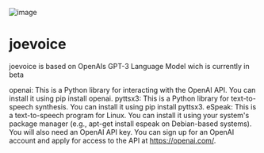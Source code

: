 ![image](https://user-images.githubusercontent.com/121239968/209155933-9ea45e4b-512a-4ebc-b46c-400eb85f7624.png)
# joevoice
joevoice is based on OpenAIs GPT-3 Language Model wich is currently in beta

openai: This is a Python library for interacting with the OpenAI API. You can install it using pip install openai.
pyttsx3: This is a Python library for text-to-speech synthesis. You can install it using pip install pyttsx3.
eSpeak: This is a text-to-speech program for Linux. You can install it using your system's package manager (e.g., apt-get install espeak on Debian-based systems).
You will also need an OpenAI API key. You can sign up for an OpenAI account and apply for access to the API at https://openai.com/.


